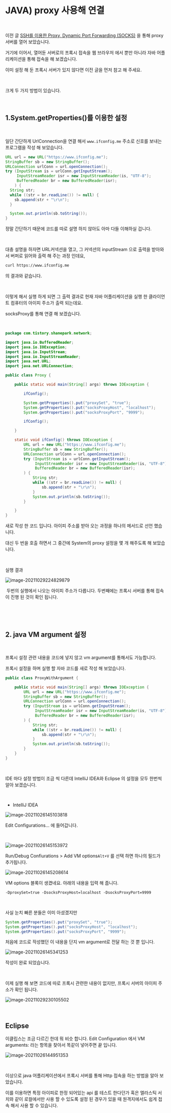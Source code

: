 # JAVA) proxy 사용해 연결

​		

이전 글 [SSH를 이용한 Proxy, Dynamic Port Forwarding (SOCKS)](https://shanepark.tistory.com/266) 을 통해 proxy 서버를 열어 보았습니다.

거기에 이어서,  열어둔 서버로의 프록시 접속을 웹 브라우저 에서 뿐만 아니라 자바 어플리케이션을 통해 접속을 해 보겠습니다.

이미 설정 해 둔 프록시 서버가 있지 않다면 이전 글을 먼저 참고 해 주세요.

​		

크게 두 가지 방법이 있습니다.

​		

## 1.System.getProperties()를 이용한 설정

​	

일단 간단하게 UrlConnection을 연결 해서 `www.ifconfig.me` 주소로 신호를 보내는 프로그램을 작성 해 보았습니다.

```java
URL url = new URL("https://www.ifconfig.me");
StringBuffer sb = new StringBuffer();
URLConnection urlConn = url.openConnection();
try (InputStream is = urlConn.getInputStream();
     InputStreamReader isr = new InputStreamReader(is, "UTF-8");
     BufferedReader br = new BufferedReader(isr);
    ) {
  String str;
  while ((str = br.readLine()) != null) {
    sb.append(str + "\r\n");
  }

  System.out.println(sb.toString());
}
```

정말 간단하기 때문에 코드를 따로 설명 하지 않아도 아마 다들 이해하실 겁니다.

​	

대충 설명을 하자면 URL커넥션을 열고, 그 커넥션의 inputStream 으로 출력을 받아와서 버퍼로 읽어와 출력 해 주는 과정 인데요,

```bash
curl https://www.ifconfig.me
```

의 결과와 같습니다.

​	

이렇게 해서 실행 하게 되면 그 출력 결과로 현재 자바 어플리케이션을 실행 한 클라이언트 컴퓨터의 아이피 주소가 출력 되는데요.

socksProxy를 통해 연결 해 보겠습니다.

​	

```java
package com.tistory.shanepark.network;

import java.io.BufferedReader;
import java.io.IOException;
import java.io.InputStream;
import java.io.InputStreamReader;
import java.net.URL;
import java.net.URLConnection;

public class Proxy {

    public static void main(String[] args) throws IOException {

        ifConfig();

        System.getProperties().put("proxySet", "true");
        System.getProperties().put("socksProxyHost", "localhost");
        System.getProperties().put("socksProxyPort", "9999");

        ifConfig();

    }

    static void ifConfig() throws IOException {
        URL url = new URL("https://www.ifconfig.me");
        StringBuffer sb = new StringBuffer();
        URLConnection urlConn = url.openConnection();
        try (InputStream is = urlConn.getInputStream();
             InputStreamReader isr = new InputStreamReader(is, "UTF-8");
             BufferedReader br = new BufferedReader(isr);
        ) {
            String str;
            while ((str = br.readLine()) != null) {
                sb.append(str + "\r\n");
            }
            System.out.println(sb.toString());
        }

    }
}

```

새로 작성 한 코드 입니다. 아이피 주소를 받아 오는 과정을 하나의 메서드로 선언 했습니다.

대신 두 번을 호출 하면서 그 중간에 System의 proxy 설정을 몇 개 해주도록 해 보았습니다.

​	

실행 결과

![image-20211029224829879](https://raw.githubusercontent.com/Shane-Park/mdblog/main/backend/java/proxy.assets/image-20211029224829879.webp)

​	두번의 실행에서 나오는 아이피 주소가 다릅니다. 두번째에는 프록시 서버를 통해 접속이 진행 된 것이 확인 됩니다.

​	

​	

## 2. java VM argument 설정

​	

프록시 설정 관련 내용을 코드에 넣지 않고 vm argument를 통해서도 가능합니다. 

프록시 설정을 하며 실행 할 자바 코드를 새로 작성 해 보았습니다.

```java
public class ProxyWithArgument {

    public static void main(String[] args) throws IOException {
        URL url = new URL("https://www.ifconfig.me");
        StringBuffer sb = new StringBuffer();
        URLConnection urlConn = url.openConnection();
        try (InputStream is = urlConn.getInputStream();
             InputStreamReader isr = new InputStreamReader(is, "UTF-8");
             BufferedReader br = new BufferedReader(isr);
        ) {
            String str;
            while ((str = br.readLine()) != null) {
                sb.append(str + "\r\n");
            }
            System.out.println(sb.toString());
        }
    }
}
```

​	

IDE 마다 설정 방법이 조금 씩 다른데 IntelliJ IDEA와 Eclipse 의 설정을 모두 한번씩 알아 보겠습니다.

​	

- IntelliJ IDEA

![image-20211026145103818](https://raw.githubusercontent.com/Shane-Park/mdblog/main/backend/java/proxy.assets/image-20211026145103818.webp)

Edit Configurations... 에 들어갑니다.

​	

![image-20211026145153972](https://raw.githubusercontent.com/Shane-Park/mdblog/main/backend/java/proxy.assets/image-20211026145153972.webp)

Run/Debug Confiurations > Add VM options`Alt+V` 를 선택 하면 하나의 필드가 추가됩니다.

![image-20211026145208614](https://raw.githubusercontent.com/Shane-Park/mdblog/main/backend/java/proxy.assets/image-20211026145208614.webp)

VM options 블록이 생겼네요. 아래의 내용을 입력 해 줍니다.

```
-DproxySet=true -DsocksProxyHost=localhost -DsocksProxyPort=9999
```

​	

사실 눈치 빠른 분들은 이미 아셨겠지만 

```java
System.getProperties().put("proxySet", "true");
System.getProperties().put("socksProxyHost", "localhost");
System.getProperties().put("socksProxyPort", "9999");
```

처음에 코드로 작성했던 이 내용을 단지 vm argument로 전달 하는 것 뿐 입니다. 



![image-20211026145341253](https://raw.githubusercontent.com/Shane-Park/mdblog/main/backend/java/proxy.assets/image-20211026145341253.webp)

작성이 완료 되었습니다.

​	

이제 실행 해 보면 코드에 따로 프록시 관련한 내용이 없지만, 프록시 서버의 아이피 주소가 확인 됩니다.

![image-20211029230105502](https://raw.githubusercontent.com/Shane-Park/mdblog/main/backend/java/proxy.assets/image-20211029230105502.webp)

​	

## Eclipse

이클립스는 조금 다르긴 한데 뭐 비슷 합니다. Edit Configuration 에서 VM arguments: 라는 항목을 찾아서 똑같이 넣어주면 끝 입니다.

![image-20211026144951353](https://raw.githubusercontent.com/Shane-Park/mdblog/main/backend/java/proxy.assets/image-20211026144951353.webp)

​	

이상으로 java 어플리케이션에서 프록시 서버를 통해 Http 접속을 하는 방법을 알아 보았습니다.

이를 이용하면 특정 아이피로 한정 되어있는 api 를 테스트 한다던가 혹은 엘라스틱 서치와 같이 로컬에서만 사용 할 수 있도록 설정 된 경우가 있을 때 원격지에서도 쉽게 접속 해서 사용 할 수 있습니다.



